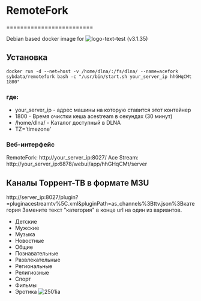 # RemoteFork
=========================

Debian based docker image for ![logo-text-test](https://user-images.githubusercontent.com/24189833/36645710-3deca456-1a6d-11e8-8bf0-84f078703d8d.png) (v3.1.35)

## Установка
```
docker run -d --net=host -v /home/dlna/:/fs/dlna/ --name=acefork sybdata/remotefork bash -c "/usr/bin/start.sh your_server_ip hhGHqCMt 1800"
```

### где:
   * your_server_ip - адрес машины на которую ставится этот контейнер
   * 1800 - Время очистки кеша acestream в секундах (30 минут)
   * /home/dlna/ - Каталог доступный в DLNA
   * TZ='timezone'
   
### Веб-интерфейс

RemoteFork: http://your_server_ip:8027/
Ace Stream: http://your_server_ip:6878/webui/app/hhGHqCMt/server

## Каналы Торрент-ТВ в формате M3U
http://server_ip:8027/plugin?=pluginacestreamtv%5C.xml&pluginPath=as_channels%3Bttv.json%3Bкатегория Замените текст "категория" в конце url на один из вариантов.

   * Детские
   * Мужские
   * Музыка
   * Новостные
   * Общие
   * Познавательные
   * Развлекательные
   * Региональные
   * Религиозные
   * Спорт
   * Фильмы
   * Эротика
![2501ia](https://user-images.githubusercontent.com/24189833/51752839-af61bc00-20b8-11e9-81e6-442cc2af3be9.gif)
